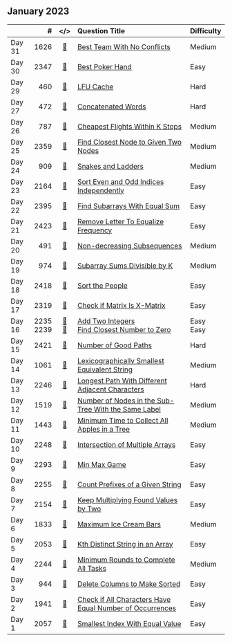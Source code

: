 ## January 2023

||#|</>|Question Title|Difficulty|
|:--|--:|:-:|:--|:--|
|Day 31|1626|[📎](../src/q_1601_1650/q1626.cc)|[Best Team With No Conflicts](https://leetcode.com/problems/best-team-with-no-conflicts/)|Medium|
|Day 30|2347|[📎](../src/q_2301_2350/q2347.cc)|[Best Poker Hand](https://leetcode.com/problems/best-poker-hand/)|Easy|
|Day 29|460|[📎](../src/q_451_500/q0460.cc)|[LFU Cache](https://leetcode.com/problems/lfu-cache/)|Hard|
|Day 27|472|[📎](../src/q_451_500/q0472.cc)|[Concatenated Words](https://leetcode.com/problems/concatenated-words/)|Hard|
|Day 26|787|[📎](../src/q_751_800/q0787.cc)|[Cheapest Flights Within K Stops](https://leetcode.com/problems/cheapest-flights-within-k-stops/)|Medium|
|Day 25|2359|[📎](../src/q_2351_2400/q2359.cc)|[Find Closest Node to Given Two Nodes](https://leetcode.com/problems/find-closest-node-to-given-two-nodes/)|Medium|
|Day 24|909|[📎](../src/q_901_950/q0909.cc)|[Snakes and Ladders](https://leetcode.com/problems/snakes-and-ladders/)|Medium|
|Day 23|2164|[📎](../src/q_2151_2200/q2164.cc)|[Sort Even and Odd Indices Independently](https://leetcode.com/problems/sort-even-and-odd-indices-independently/)|Easy|
|Day 22|2395|[📎](../src/q_2351_2400/q2395.cc)|[Find Subarrays With Equal Sum](https://leetcode.com/problems/find-subarrays-with-equal-sum/)|Easy|
|Day 21|2423|[📎](../src/q_2401_2450/q2423.cc)|[Remove Letter To Equalize Frequency](https://leetcode.com/problems/remove-letter-to-equalize-frequency/)|Easy|
|Day 20|491|[📎](../src/q_451_500/q0491.cc)|[Non-decreasing Subsequences](https://leetcode.com/problems/non-decreasing-subsequences/)|Medium|
|Day 19|974|[📎](../src/q_951_1000/q0974.cc)|[Subarray Sums Divisible by K](https://leetcode.com/problems/subarray-sums-divisible-by-k/)|Medium|
|Day 18|2418|[📎](../src/q_2401_2450/q2418.cc)|[Sort the People](https://leetcode.com/problems/sort-the-people/)|Easy|
|Day 17|2319|[📎](../src/q_2301_2350/q2319.cc)|[Check if Matrix Is X-Matrix](https://leetcode.com/problems/check-if-matrix-is-x-matrix/)|Easy|
|Day 16|2235<br>2239|[📎](../src/q_2201_2250/q2235.cc)<br>[📎](../src/q_2201_2250/q2239.cc)|[Add Two Integers](https://leetcode.com/problems/add-two-integers/)<br>[Find Closest Number to Zero](https://leetcode.com/problems/find-closest-number-to-zero/)|Easy<br>Easy|
|Day 15|2421|[📎](../src/q_2401_2450/q2421.cc)|[Number of Good Paths](https://leetcode.com/problems/number-of-good-paths/)|Hard|
|Day 14|1061|[📎](../src/q_1051_1100/q1061.cc)|[Lexicographically Smallest Equivalent String](https://leetcode.com/problems/lexicographically-smallest-equivalent-string/)|Medium|
|Day 13|2246|[📎](../src/q_2201_2250/q2246.cc)|[Longest Path With Different Adjacent Characters](https://leetcode.com/problems/longest-path-with-different-adjacent-characters/)|Hard|
|Day 12|1519|[📎](../src/q_1501_1550/q1519.cc)|[Number of Nodes in the Sub-Tree With the Same Label](https://leetcode.com/problems/number-of-nodes-in-the-sub-tree-with-the-same-label/)|Medium|
|Day 11|1443|[📎](../src/q_1401_1450/q1443.cc)|[Minimum Time to Collect All Apples in a Tree](https://leetcode.com/problems/minimum-time-to-collect-all-apples-in-a-tree/)|Medium|
|Day 10|2248|[📎](../src/q_2201_2250/q2248.cc)|[Intersection of Multiple Arrays](https://leetcode.com/problems/intersection-of-multiple-arrays/)|Easy|
|Day 9|2293|[📎](../src/q_2251_2300/q2293.cc)|[Min Max Game](https://leetcode.com/problems/min-max-game/)|Easy|
|Day 8|2255|[📎](../src/q_2251_2300/q2255.cc)|[Count Prefixes of a Given String](https://leetcode.com/problems/count-prefixes-of-a-given-string/)|Easy|
|Day 7|2154|[📎](../src/q_2151_2200/q2154.cc)|[Keep Multiplying Found Values by Two](https://leetcode.com/problems/keep-multiplying-found-values-by-two/)|Easy|
|Day 6|1833|[📎](../src/q_1801_1850/q1833.cc)|[Maximum Ice Cream Bars](https://leetcode.com/problems/maximum-ice-cream-bars/)|Medium|
|Day 5|2053|[📎](../src/q_2051_2100/q2053.cc)|[Kth Distinct String in an Array](https://leetcode.com/problems/kth-distinct-string-in-an-array/)|Easy|
|Day 4|2244|[📎](../src/q_2201_2250/q2244.cc)|[Minimum Rounds to Complete All Tasks](https://leetcode.com/problems/minimum-rounds-to-complete-all-tasks/)|Medium|
|Day 3|944|[📎](../src/q_901_950/q0944.cc)|[Delete Columns to Make Sorted](https://leetcode.com/problems/delete-columns-to-make-sorted/)|Easy|
|Day 2|1941|[📎](../src/q_1901_1950/q1941.cc)|[Check if All Characters Have Equal Number of Occurrences](https://leetcode.com/problems/check-if-all-characters-have-equal-number-of-occurrences/)|Easy|
|Day 1|2057|[📎](../src/q_2051_2100/q2057.cc)|[Smallest Index With Equal Value](https://leetcode.com/problems/smallest-index-with-equal-value/)|Easy|


